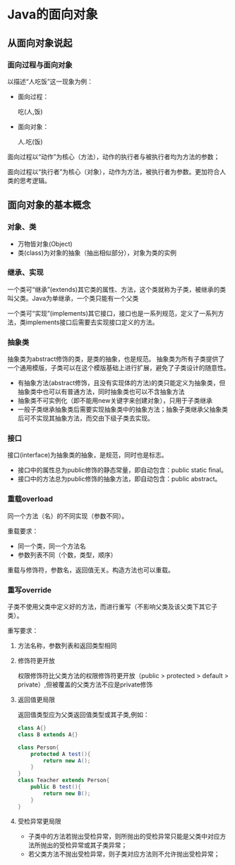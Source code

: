 # Java的面向对象

## 从面向对象说起
### 面向过程与面向对象
以描述“人吃饭”这一现象为例：
- 面向过程：

    吃(人,饭)

- 面向对象：

    人.吃(饭)
    
面向过程以“动作”为核心（方法），动作的执行者与被执行者均为方法的参数；

面向过程以“执行者”为核心（对象），动作为方法，被执行者为参数。更加符合人类的思考逻辑。

## 面向对象的基本概念
### 对象、类
- 万物皆对象(Object)
- 类(class)为对象的抽象（抽出相似部分），对象为类的实例

### 继承、实现
一个类可“继承”(extends)其它类的属性、方法，这个类就称为子类，被继承的类叫父类。Java为单继承，一个类只能有一个父类

一个类可“实现”(implements)其它接口，接口也是一系列规范，定义了一系列方法，类implements接口后需要去实现接口定义的方法。

### 抽象类
抽象类为abstract修饰的类，是类的抽象，也是规范。
抽象类为所有子类提供了一个通用模版，子类可以在这个模版基础上进行扩展，避免了子类设计的随意性。

- 有抽象方法(abstract修饰，且没有实现体的方法)的类只能定义为抽象类，但抽象类中也可以有普通方法，同时抽象类也可以不含抽象方法
- 抽象类不可实例化（即不能用new关键字来创建对象），只用于子类继承
- 一般子类继承抽象类后需要实现抽象类中的抽象方法；抽象子类继承父抽象类后可不实现其抽象方法，而交由下级子类去实现。

### 接口
接口(interface)为抽象类的抽象，是规范，同时也是标志。

- 接口中的属性总为public修饰的静态常量，即自动包含：public static final。
- 接口中的方法总为public修饰的抽象方法，即自动包含：public abstract。

### 重载overload
同一个方法（名）的不同实现（参数不同）。

重载要求：
- 同一个类，同一个方法名
- 参数列表不同（个数，类型，顺序）

重载与修饰符，参数名，返回值无关。构造方法也可以重载。

### 重写override
子类不使用父类中定义好的方法，而进行重写（不影响父类及该父类下其它子类）。

重写要求：
1. 方法名称，参数列表和返回类型相同
2. 修饰符更开放

    权限修饰符比父类方法的权限修饰符更开放（public > protected > default > private）,但被覆盖的父类方法不应是private修饰
3. 返回值更局限

    返回值类型应为父类返回值类型或其子类,例如：
    ```java
    class A{}
    class B extends A{}
 
    class Person{
        protected A test(){
            return new A();
        }
    }
    class Teacher extends Person{
        public B test(){
            return new B();
        }
    }
    ```
4. 受检异常更局限

    - 子类中的方法若抛出受检异常，则所抛出的受检异常只能是父类中对应方法所抛出的受检异常或其子类异常；
    - 若父类方法不抛出受检异常，则子类对应方法则不允许抛出受检异常；




